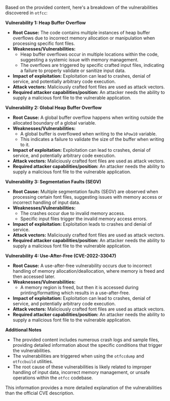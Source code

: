 Based on the provided content, here's a breakdown of the vulnerabilities discovered in `otfcc`:

**Vulnerability 1: Heap Buffer Overflow**

*   **Root Cause:** The code contains multiple instances of heap buffer overflows due to incorrect memory allocation or manipulation when processing specific font files.
*   **Weaknesses/Vulnerabilities:**
    *   Heap buffer overflows occur in multiple locations within the code, suggesting a systemic issue with memory management.
    *   The overflows are triggered by specific crafted input files, indicating a failure to properly validate or sanitize input data.
*  **Impact of exploitation:** Exploitation can lead to crashes, denial of service, and potentially arbitrary code execution.
*   **Attack vectors:** Maliciously crafted font files are used as attack vectors.
*   **Required attacker capabilities/position:** An attacker needs the ability to supply a malicious font file to the vulnerable application.

**Vulnerability 2: Global Heap Buffer Overflow**
*   **Root Cause:** A global buffer overflow happens when writing outside the allocated boundary of a global variable.
*   **Weaknesses/Vulnerabilities:**
    *   A global buffer is overflowed when writing to the `kPow10` variable.
    *   This indicates a failure to validate the size of the buffer when writing to it.
*  **Impact of exploitation:** Exploitation can lead to crashes, denial of service, and potentially arbitrary code execution.
*   **Attack vectors:** Maliciously crafted font files are used as attack vectors.
*   **Required attacker capabilities/position:** An attacker needs the ability to supply a malicious font file to the vulnerable application.

**Vulnerability 3: Segmentation Faults (SEGV)**

*   **Root Cause:** Multiple segmentation faults (SEGV) are observed when processing certain font files, suggesting issues with memory access or incorrect handling of input data.
*  **Weaknesses/Vulnerabilities:**
    *   The crashes occur due to invalid memory access.
    *  Specific input files trigger the invalid memory access errors.
*  **Impact of exploitation:** Exploitation leads to crashes and denial of service.
*   **Attack vectors:** Maliciously crafted font files are used as attack vectors.
*   **Required attacker capabilities/position:** An attacker needs the ability to supply a malicious font file to the vulnerable application.

**Vulnerability 4: Use-After-Free (CVE-2022-33047)**
*   **Root Cause:** A use-after-free vulnerability occurs due to incorrect handling of memory allocation/deallocation, where memory is freed and then accessed later.
*   **Weaknesses/Vulnerabilities:**
    *   A memory region is freed, but then it is accessed during printing/formatting which results in a use-after-free.
*   **Impact of exploitation:** Exploitation can lead to crashes, denial of service, and potentially arbitrary code execution.
*   **Attack vectors:** Maliciously crafted font files are used as attack vectors.
*   **Required attacker capabilities/position:** An attacker needs the ability to supply a malicious font file to the vulnerable application.

**Additional Notes**

*   The provided content includes numerous crash logs and sample files, providing detailed information about the specific conditions that trigger the vulnerabilities.
*   The vulnerabilities are triggered when using the `otfccdump` and `otfccbuild` utilities.
*   The root cause of these vulnerabilities is likely related to improper handling of input data, incorrect memory management, or unsafe operations within the `otfcc` codebase.

This information provides a more detailed explanation of the vulnerabilities than the official CVE description.